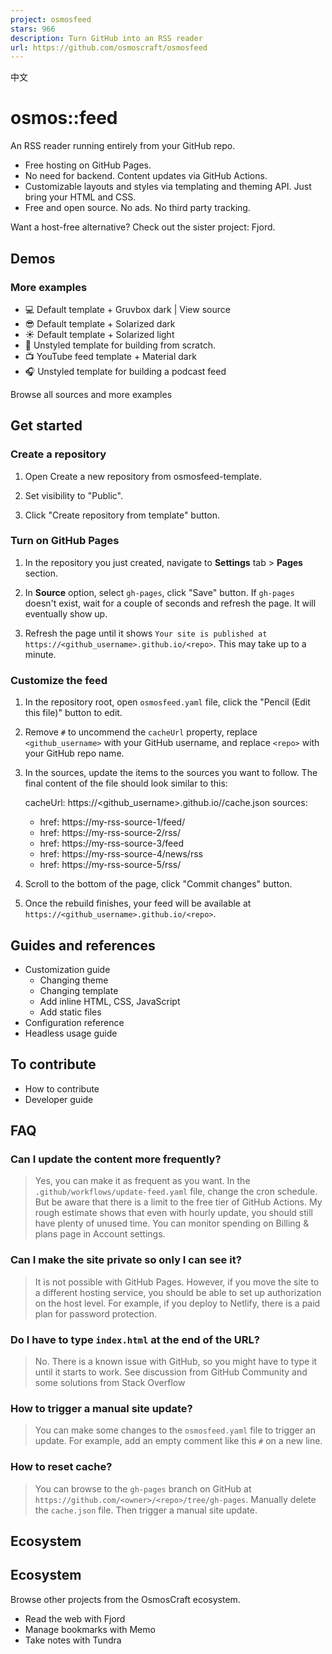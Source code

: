 ```yaml
---
project: osmosfeed
stars: 966
description: Turn GitHub into an RSS reader
url: https://github.com/osmoscraft/osmosfeed
---
```


中文

osmos::feed
===========

An RSS reader running entirely from your GitHub repo.

-   Free hosting on GitHub Pages.
-   No need for backend. Content updates via GitHub Actions.
-   Customizable layouts and styles via templating and theming API. Just bring your HTML and CSS.
-   Free and open source. No ads. No third party tracking.

Want a host-free alternative? Check out the sister project: Fjord.

Demos
-----

### More examples

-   💻 Default template + Gruvbox dark | View source
-   😎 Default template + Solarized dark
-   ☀ Default template + Solarized light
-   🔨 Unstyled template for building from scratch.
-   📺 YouTube feed template + Material dark
-   🎧 Unstyled template for building a podcast feed

Browse all sources and more examples

Get started
-----------

### Create a repository

1.  Open Create a new repository from osmosfeed-template.
2.  Set visibility to "Public".  
    
3.  Click "Create repository from template" button.

### Turn on GitHub Pages

1.  In the repository you just created, navigate to **Settings** tab > **Pages** section.
    
2.  In **Source** option, select `gh-pages`, click "Save" button. If `gh-pages` doesn't exist, wait for a couple of seconds and refresh the page. It will eventually show up.  
    
3.  Refresh the page until it shows `Your site is published at https://<github_username>.github.io/<repo>`. This may take up to a minute.  
    

### Customize the feed

1.  In the repository root, open `osmosfeed.yaml` file, click the "Pencil (Edit this file)" button to edit.
    
2.  Remove `#` to uncommend the `cacheUrl` property, replace `<github_username>` with your GitHub username, and replace `<repo>` with your GitHub repo name.
    
3.  In the sources, update the items to the sources you want to follow. The final content of the file should look similar to this:
    
    cacheUrl: https://<github\_username>.github.io/<repo>/cache.json
    sources:
      - href: https://my-rss-source-1/feed/
      - href: https://my-rss-source-2/rss/
      - href: https://my-rss-source-3/feed
      - href: https://my-rss-source-4/news/rss
      - href: https://my-rss-source-5/rss/
    
4.  Scroll to the bottom of the page, click "Commit changes" button.
    
5.  Once the rebuild finishes, your feed will be available at `https://<github_username>.github.io/<repo>`.
    

Guides and references
---------------------

-   Customization guide
    -   Changing theme
    -   Changing template
    -   Add inline HTML, CSS, JavaScript
    -   Add static files
-   Configuration reference
-   Headless usage guide

To contribute
-------------

-   How to contribute
-   Developer guide

FAQ
---

### Can I update the content more frequently?

> Yes, you can make it as frequent as you want. In the `.github/workflows/update-feed.yaml` file, change the cron schedule. But be aware that there is a limit to the free tier of GitHub Actions. My rough estimate shows that even with hourly update, you should still have plenty of unused time. You can monitor spending on Billing & plans page in Account settings.

### Can I make the site private so only I can see it?

> It is not possible with GitHub Pages. However, if you move the site to a different hosting service, you should be able to set up authorization on the host level. For example, if you deploy to Netlify, there is a paid plan for password protection.

### Do I have to type `index.html` at the end of the URL?

> No. There is a known issue with GitHub, so you might have to type it until it starts to work. See discussion from GitHub Community and some solutions from Stack Overflow

### How to trigger a manual site update?

> You can make some changes to the `osmosfeed.yaml` file to trigger an update. For example, add an empty comment like this `#` on a new line.

### How to reset cache?

> You can browse to the `gh-pages` branch on GitHub at `https://github.com/<owner>/<repo>/tree/gh-pages`. Manually delete the `cache.json` file. Then trigger a manual site update.

Ecosystem
---------

Ecosystem
---------

Browse other projects from the OsmosCraft ecosystem.

-   Read the web with Fjord
-   Manage bookmarks with Memo
-   Take notes with Tundra
